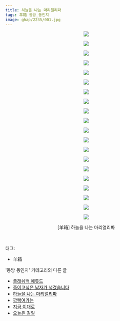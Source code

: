 ```yaml
---
title: 하늘을 나는 마리앨리파
tags: 羊箱 동방_동인지
image: ghap/2235/001.jpg
---
```

<div class="article">
<p style="text-align: center; clear: none; float: none;"><img src="{{ site.nasurl }}/ghap/2235/001.jpg"/></p>
<p style="text-align: center; clear: none; float: none;"><img src="{{ site.nasurl }}/ghap/2235/002.jpg"/></p>
<p style="text-align: center; clear: none; float: none;"><img src="{{ site.nasurl }}/ghap/2235/003.jpg"/></p>
<p style="text-align: center; clear: none; float: none;"><img src="{{ site.nasurl }}/ghap/2235/004.jpg"/></p>
<p style="text-align: center; clear: none; float: none;"><img src="{{ site.nasurl }}/ghap/2235/005.jpg"/></p>
<p style="text-align: center; clear: none; float: none;"><img src="{{ site.nasurl }}/ghap/2235/006.jpg"/></p>
<p style="text-align: center; clear: none; float: none;"><img src="{{ site.nasurl }}/ghap/2235/007.jpg"/></p>
<p style="text-align: center; clear: none; float: none;"><img src="{{ site.nasurl }}/ghap/2235/008.jpg"/></p>
<p style="text-align: center; clear: none; float: none;"><img src="{{ site.nasurl }}/ghap/2235/009.jpg"/></p>
<p style="text-align: center; clear: none; float: none;"><img src="{{ site.nasurl }}/ghap/2235/010.jpg"/></p>
<p style="text-align: center; clear: none; float: none;"><img src="{{ site.nasurl }}/ghap/2235/011.jpg"/></p>
<p style="text-align: center; clear: none; float: none;"><img src="{{ site.nasurl }}/ghap/2235/012.jpg"/></p>
<p style="text-align: center; clear: none; float: none;"><img src="{{ site.nasurl }}/ghap/2235/013.jpg"/></p>
<p style="text-align: center; clear: none; float: none;"><img src="{{ site.nasurl }}/ghap/2235/014.jpg"/></p>
<p style="text-align: center; clear: none; float: none;"><img src="{{ site.nasurl }}/ghap/2235/015.jpg"/></p>
<p style="text-align: center; clear: none; float: none;"><img src="{{ site.nasurl }}/ghap/2235/016.jpg"/></p>
<p style="text-align: center; clear: none; float: none;"><img src="{{ site.nasurl }}/ghap/2235/017.jpg"/></p>
<p style="text-align: center; clear: none; float: none;"><img src="{{ site.nasurl }}/ghap/2235/018.jpg"/></p>
<p style="text-align: center; clear: none; float: none;"><img src="{{ site.nasurl }}/ghap/2235/019.jpg"/></p>
<p style="text-align: center; clear: none; float: none;"><img src="{{ site.nasurl }}/ghap/2235/020.jpg"/></p>
<p style="text-align: center; clear: none; float: none;">[羊箱] 하늘을 나는 마리앨리파</p>
<p><br/></p>
</div><div class="tagTrail">
<p>태그: </p>
<ul>
<li>羊箱</li>
</ul>
</div><div class="another">
<p>'동방 동인지' 카테고리의 다른 글</p>
<ul>
<li><a href="/2016-09-20-ghap_2238">플래쉬백 에튜드</a></li>
<li><a href="/2016-09-20-ghap_2236">죽이고싶은 남자가 생겼습니다</a></li>
<li><a href="/2016-09-20-ghap_2235">하늘을 나는 마리앨리파</a></li>
<li><a href="/2016-09-19-ghap_2234">깜빡여가는</a></li>
<li><a href="/2016-09-19-ghap_2232">지금 이대로</a></li>
<li><a href="/2016-09-19-ghap_2231">오늘은 길일</a></li>
</ul>
</div><div class="cb_module cb_fluid">
<div class="cb_wrt cb_profile">
</div><!-- commentList close -->
</div>